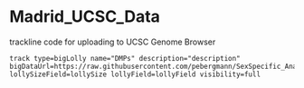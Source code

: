# Madrid_UCSC_Data

trackline code for uploading to UCSC Genome Browser
```
track type=bigLolly name="DMPs" description="description" bigDataUrl=https://raw.githubusercontent.com/pebergmann/SexSpecific_Analysis_UCSC/main/female_ADCU.bb lollySizeField=lollySize lollyField=lollyField visibility=full
```
